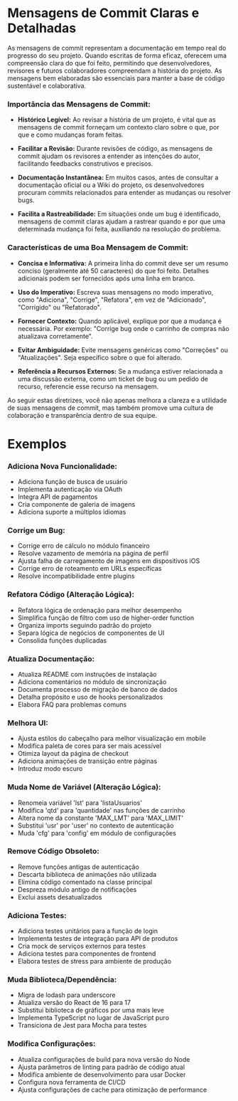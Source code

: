 # Mensagens de Commit Claras e Detalhadas

As mensagens de commit representam a documentação em tempo real do progresso do seu projeto. Quando escritas de forma eficaz, oferecem uma compreensão clara do que foi feito, permitindo que desenvolvedores, revisores e futuros colaboradores compreendam a história do projeto. As mensagens bem elaboradas são essenciais para manter a base de código sustentável e colaborativa.

### Importância das Mensagens de Commit:

- **Histórico Legível:**
Ao revisar a história de um projeto, é vital que as mensagens de commit forneçam um contexto claro sobre o que, por que e como mudanças foram feitas.

- **Facilitar a Revisão:**
Durante revisões de código, as mensagens de commit ajudam os revisores a entender as intenções do autor, facilitando feedbacks construtivos e precisos.

- **Documentação Instantânea:**
Em muitos casos, antes de consultar a documentação oficial ou a Wiki do projeto, os desenvolvedores procuram commits relacionados para entender as mudanças ou resolver bugs.

- **Facilita a Rastreabilidade:**
Em situações onde um bug é identificado, mensagens de commit claras ajudam a rastrear quando e por que uma determinada mudança foi feita, auxiliando na resolução do problema.

### Características de uma Boa Mensagem de Commit:

- **Concisa e Informativa:**
A primeira linha do commit deve ser um resumo conciso (geralmente até 50 caracteres) do que foi feito. Detalhes adicionais podem ser fornecidos após uma linha em branco.

- **Uso do Imperativo:**
Escreva suas mensagens no modo imperativo, como "Adiciona", "Corrige", "Refatora", em vez de "Adicionado", "Corrigido" ou "Refatorado".

- **Fornecer Contexto:**
Quando aplicável, explique por que a mudança é necessária. Por exemplo: "Corrige bug onde o carrinho de compras não atualizava corretamente".

- **Evitar Ambiguidade:**
Evite mensagens genéricas como "Correções" ou "Atualizações". Seja específico sobre o que foi alterado.

- **Referência a Recursos Externos:**
Se a mudança estiver relacionada a uma discussão externa, como um ticket de bug ou um pedido de recurso, referencie esse recurso na mensagem.

Ao seguir estas diretrizes, você não apenas melhora a clareza e a utilidade de suas mensagens de commit, mas também promove uma cultura de colaboração e transparência dentro de sua equipe.

# Exemplos

### Adiciona Nova Funcionalidade:
- Adiciona função de busca de usuário
- Implementa autenticação via OAuth
- Integra API de pagamentos
- Cria componente de galeria de imagens
- Adiciona suporte a múltiplos idiomas

### Corrige um Bug:
- Corrige erro de cálculo no módulo financeiro
- Resolve vazamento de memória na página de perfil
- Ajusta falha de carregamento de imagens em dispositivos iOS
- Corrige erro de roteamento em URLs específicas
- Resolve incompatibilidade entre plugins

### Refatora Código (Alteração Lógica):
- Refatora lógica de ordenação para melhor desempenho
- Simplifica função de filtro com uso de higher-order function
- Organiza imports seguindo padrão do projeto
- Separa lógica de negócios de componentes de UI
- Consolida funções duplicadas

### Atualiza Documentação:
- Atualiza README com instruções de instalação
- Adiciona comentários no módulo de sincronização
- Documenta processo de migração de banco de dados
- Detalha propósito e uso de hooks personalizados
- Elabora FAQ para problemas comuns

### Melhora UI:
- Ajusta estilos do cabeçalho para melhor visualização em mobile
- Modifica paleta de cores para ser mais acessível
- Otimiza layout da página de checkout
- Adiciona animações de transição entre páginas
- Introduz modo escuro

### Muda Nome de Variável (Alteração Lógica):
- Renomeia variável 'lst' para 'listaUsuarios'
- Modifica 'qtd' para 'quantidade' nas funções de carrinho
- Altera nome da constante 'MAX_LMT' para 'MAX_LIMIT'
- Substitui 'usr' por 'user' no contexto de autenticação
- Muda 'cfg' para 'config' em módulo de configurações

### Remove Código Obsoleto:
- Remove funções antigas de autenticação
- Descarta biblioteca de animações não utilizada
- Elimina código comentado na classe principal
- Despreza módulo antigo de notificações
- Exclui assets desatualizados

### Adiciona Testes:
- Adiciona testes unitários para a função de login
- Implementa testes de integração para API de produtos
- Cria mock de serviços externos para testes
- Adiciona testes para componentes de frontend
- Elabora testes de stress para ambiente de produção

### Muda Biblioteca/Dependência:
- Migra de lodash para underscore
- Atualiza versão do React de 16 para 17
- Substitui biblioteca de gráficos por uma mais leve
- Implementa TypeScript no lugar de JavaScript puro
- Transiciona de Jest para Mocha para testes

### Modifica Configurações:
- Atualiza configurações de build para nova versão do Node
- Ajusta parâmetros de linting para padrão de código atual
- Modifica ambiente de desenvolvimento para usar Docker
- Configura nova ferramenta de CI/CD
- Ajusta configurações de cache para otimização de performance
